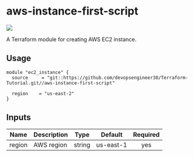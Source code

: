 # aws-instance-first-script

![](https://github.com/devopsengineer30/Terraform-Tutorial/workflows/terraform-tutorials-ci/badge.svg)

A Terraform module for creating AWS EC2 instance.

## Usage

```hcl
module "ec2_instance" {
  source     = "git::https://github.com/devopsengineer30/Terraform-Tutorial.git//aws-instance-first-script"

  region    = "us-east-2"
}
```

## Inputs

| Name | Description | Type | Default | Required |
|------|-------------|:----:|:-----:|:-----:|
| region | AWS region | string | us-east-1 | yes |
